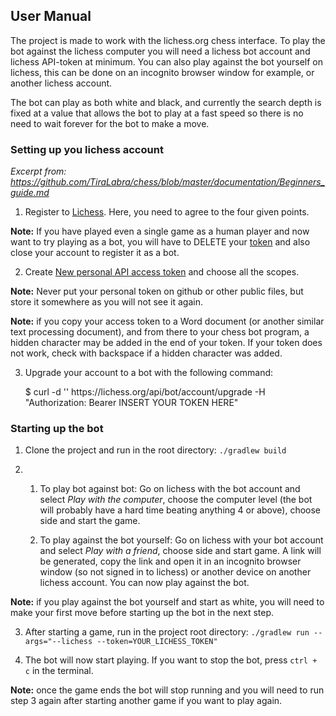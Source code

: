 ## User Manual

The project is made to work with the lichess.org chess interface. To play the bot against the lichess computer you will need a lichess bot account and lichess API-token at minimum. You can also play against the bot yourself on lichess, this can be done on an incognito browser window for example, or another lichess account.

The bot can play as both white and black, and currently the search depth is fixed at a value that allows the bot to play at a fast speed so there is no need to wait forever for the bot to make a move.

### Setting up you lichess account

*Excerpt from: https://github.com/TiraLabra/chess/blob/master/documentation/Beginners_guide.md*

1. Register to [Lichess](https://lichess.org/signup). Here, you need to agree to the four given points.

**Note:** If you have played even a single game as a human player and now want to try playing as a bot, you will have to DELETE your [token](https://lichess.org/account/oauth/token) and also close your account to register it as a bot.

2. Create [New personal API access token](https://lichess.org/account/oauth/token/create) and choose all the scopes.

**Note:** Never put your personal token on github or other public files, but store it somewhere as you will not see it again.

**Note:** if you copy your access token to a Word document (or another similar text processing document), and from there to your chess bot program, a hidden character may be added in the end of your token. If your token does not work, check with backspace if a hidden character was added.

3. Upgrade your account to a bot with the following command:

    $ curl -d '' https<span></span>://lichess.org/api/bot/account/upgrade -H "Authorization: Bearer INSERT YOUR TOKEN HERE"

### Starting up the bot

1. Clone the project and run in the root directory: `./gradlew build`

2. 1. To play bot against bot: Go on lichess with the bot account and select *Play with the computer*, choose the computer level (the bot will probably have a hard time beating anything 4 or above), choose side and start the game.

   2. To play against the bot yourself: Go on lichess with your bot account and select *Play with a friend*, choose side and start game. A link will be generated, copy the link and open it in an incognito browser window (so not signed in to lichess) or another device on another lichess account. You can now play against the bot.

**Note:** if you play against the bot yourself and start as white, you will need to make your first move before starting up the bot in the next step.

3. After starting a game, run in the project root directory: `./gradlew run --args="--lichess --token=YOUR_LICHESS_TOKEN" `

4. The bot will now start playing. If you want to stop the bot, press `ctrl + c` in the terminal.

**Note:** once the game ends the bot will stop running and you will need to run step 3 again after starting another game if you want to play again.